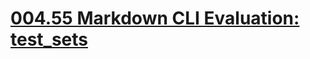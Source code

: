 # [004.55 Markdown CLI Evaluation: test\_sets][t] 
[t]:https://github.com/marc-medley/004.55_Markdown-CLI-Evaluation

